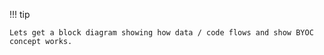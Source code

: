 !!! tip
    
    Lets get a block diagram showing how data / code flows and show BYOC concept works.